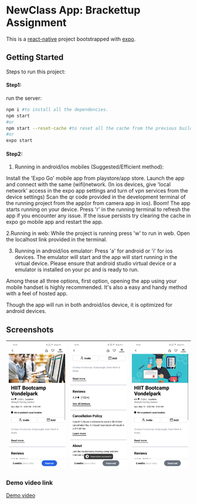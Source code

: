 # NewClass App: Brackettup Assignment
This is a [react-native](https://reactnative.dev/) project bootstrapped with [expo](https://expo.dev/).

## Getting Started
Steps to run this project:

#### Step1:
run the server:
```bash
npm i #to install all the dependencies.
npm start
#or
npm start --reset-cache #to reset all the cache from the previous build and start the app from scratch (Recommended)
#or
expo start
```

#### Step2:
1. Running in android/ios mobiles (Suggested/Efficient method):

Install the 'Expo Go' mobile app from playstore/app store.
Launch the app and connect with the same (wifi)network.
(In ios devices, give 'local network' access in the expo app settings and turn of vpn services from the device settings)
Scan the qr code provided in the development terminal of the running project from the app(or from camera app in ios).
Boom! The app starts running on your device.
Press 'r' in the running terminal to refresh the app if you encounter any issue. If the issue persists try clearing the cache in expo go mobile app and restart the app.

2.Running in web:
While the project is running press 'w' to run in web. Open the localhost link provided in the terminal.

3. Running in android/ios emulator:
Press 'a' for android or 'i' for ios devices. The emulator will start and the app will start running in the virtual device. Please ensure that android studio virtual device or a emulator is installed on your pc and is ready to run.

Among these all three options, first option, opening the app using your mobile handset is highly recommended. It's also a easy and handy method with a feel of hosted app.

Though the app will run in both android/ios device, it is optimized for android devices.

## Screenshots
| ![](assets/Screenshot1.jpeg) | ![](assets/Screenshot3.jpeg) | ![](assets/Screenshot4.jpeg) |
| :-------------: | :-------------: | :-------------:  |

### Demo video link
[Demo video](https://drive.google.com/file/d/1zR2Wv_Z2WnHOABXPkVle5ByTQIBT-Gy8/view?usp=drivesdk)

